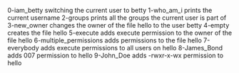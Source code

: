 0-iam_betty switching the current user to betty
1-who_am_i prints the current username
2-groups prints all the groups the current user is part of
3-new_owner changes the owner of the file hello to the user betty
4-empty creates the file hello
5-execute adds execute permission to the owner of the file hello
6-multiple_permissions adds permissions to the file hello
7-everybody adds execute permissions to all users on hello
8-James_Bond adds 007 permission to hello
9-John_Doe adds -rwxr-x-wx permission to hello

